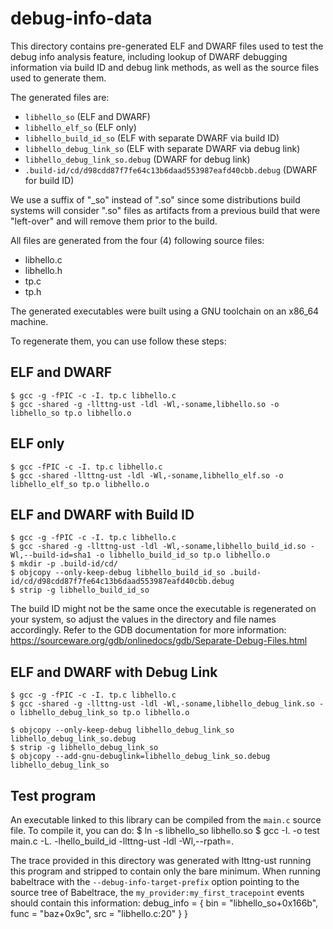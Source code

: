 debug-info-data
==============

This directory contains pre-generated ELF and DWARF files used to test
the debug info analysis feature, including lookup of DWARF debugging
information via build ID and debug link methods, as well as the source
files used to generate them.

The generated files are:

* `libhello_so` (ELF and DWARF)
* `libhello_elf_so` (ELF only)
* `libhello_build_id_so` (ELF with separate DWARF via build ID)
* `libhello_debug_link_so` (ELF with separate DWARF via debug link)
* `libhello_debug_link_so.debug` (DWARF for debug link)
* `.build-id/cd/d98cdd87f7fe64c13b6daad553987eafd40cbb.debug` (DWARF for build ID)

We use a suffix of "_so" instead of ".so" since some distributions
build systems will consider ".so" files as artifacts from a previous
build that were "left-over" and will remove them prior to the build.

All files are generated from the four (4) following source files:

* libhello.c
* libhello.h
* tp.c
* tp.h

The generated executables were built using a GNU toolchain on an
x86_64 machine.

To regenerate them, you can use follow these steps:

## ELF and DWARF

    $ gcc -g -fPIC -c -I. tp.c libhello.c
    $ gcc -shared -g -llttng-ust -ldl -Wl,-soname,libhello.so -o libhello_so tp.o libhello.o

## ELF only

    $ gcc -fPIC -c -I. tp.c libhello.c
    $ gcc -shared -llttng-ust -ldl -Wl,-soname,libhello_elf.so -o libhello_elf_so tp.o libhello.o

## ELF and DWARF with Build ID

    $ gcc -g -fPIC -c -I. tp.c libhello.c
    $ gcc -shared -g -llttng-ust -ldl -Wl,-soname,libhello_build_id.so -Wl,--build-id=sha1 -o libhello_build_id_so tp.o libhello.o
    $ mkdir -p .build-id/cd/
    $ objcopy --only-keep-debug libhello_build_id_so .build-id/cd/d98cdd87f7fe64c13b6daad553987eafd40cbb.debug
    $ strip -g libhello_build_id_so

The build ID might not be the same once the executable is regenerated
on your system, so adjust the values in the directory and file names
accordingly. Refer to the GDB documentation for more information:
https://sourceware.org/gdb/onlinedocs/gdb/Separate-Debug-Files.html

##  ELF and DWARF with Debug Link

    $ gcc -g -fPIC -c -I. tp.c libhello.c
    $ gcc -shared -g -llttng-ust -ldl -Wl,-soname,libhello_debug_link.so -o libhello_debug_link_so tp.o libhello.o

    $ objcopy --only-keep-debug libhello_debug_link_so libhello_debug_link_so.debug
    $ strip -g libhello_debug_link_so
    $ objcopy --add-gnu-debuglink=libhello_debug_link_so.debug libhello_debug_link_so


Test program
------------
An executable linked to this library can be compiled from the `main.c` source file.
To compile it, you can do:
    $ ln -s libhello_so libhello.so
    $ gcc -I. -o test main.c -L. -lhello_build_id -llttng-ust -ldl -Wl,--rpath=.

The trace provided in this directory was generated with lttng-ust running this
program and stripped to contain only the bare minimum. When running babeltrace
with the `--debug-info-target-prefix` option pointing to the source tree of
Babeltrace, the `my_provider:my_first_tracepoint` events should contain this
information:
    debug_info = { bin = "libhello_so+0x166b", func = "baz+0x9c", src = "libhello.c:20" } }
